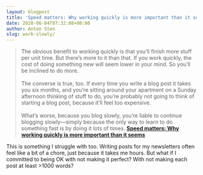 ```yaml
---
layout: blogpost
title: 'Speed matters: Why working quickly is more important than it seems'
date: 2020-06-04T07:32:08+00:00
author: Anton Sten
slug: work-slowly/
---
```


>The obvious benefit to working quickly is that you’ll finish more stuff per unit time. But there’s more to it than that. If you work quickly, the cost of doing something new will seem lower in your mind. So you’ll be inclined to do more.
<br /><br />
The converse is true, too. If every time you write a blog post it takes you six months, and you’re sitting around your apartment on a Sunday afternoon thinking of stuff to do, you’re probably not going to think of starting a blog post, because it’ll feel too expensive.
<br /><br />
What’s worse, because you blog slowly, you’re liable to continue blogging slowly—simply because the only way to learn to do something fast is by doing it lots of times.
**[Speed matters: Why working quickly is more important than it seems](http://jsomers.net/blog/speed-matters)**

This is something I struggle with too. Writing posts for my newsletters often feel like a bit of a chore, just because it takes me hours. But what if I committed to being OK with not making it perfect? With not making each post at least >1000 words? 

